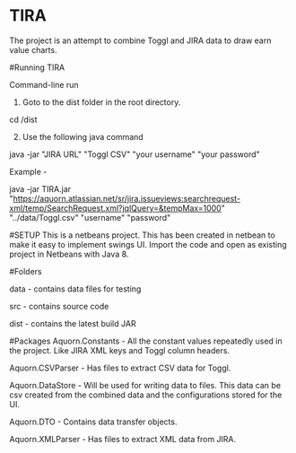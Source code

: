 # TIRA
The project is an attempt to combine Toggl and JIRA data to draw earn value charts.

#Running TIRA

Command-line run

1. Goto to the dist folder in the root directory. 

cd <path>/dist

2. Use the following java command

java -jar "JIRA URL" "Toggl CSV" "your username" "your password"

Example - 

java -jar TIRA.jar "https://aquorn.atlassian.net/sr/jira.issueviews:searchrequest-xml/temp/SearchRequest.xml?jqlQuery=&tempMax=1000" "../data/Toggl.csv" "username" "password"

#SETUP
This is a netbeans project. This has been created in netbean to make it easy to implement swings UI.
Import the code and open as existing project in Netbeans with Java 8.

#Folders

data - contains data files for testing

src - contains source code

dist - contains the latest build JAR

#Packages
Aquorn.Constants - All the constant values repeatedly used in the project. Like JIRA XML keys and Toggl column headers.

Aquorn.CSVParser - Has files to extract CSV data for Toggl.

Aquorn.DataStore - Will be used for writing data to files. This data can be csv created from the combined data and the configurations stored for the UI.

Aquorn.DTO - Contains data transfer objects.

Aquorn.XMLParser - Has files to extract XML data from JIRA.
